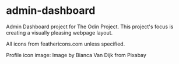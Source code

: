 # admin-dashboard
Admin Dashboard project for The Odin Project. This project's focus is creating a visually pleasing webpage layout. 

All icons from feathericons.com unless specified.

Profile icon image: Image by Bianca Van Dijk from Pixabay